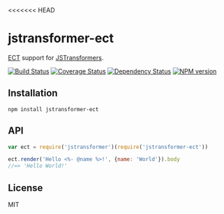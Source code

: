 <<<<<<< HEAD
# jstransformer-ect

[ECT](http://ectjs.com/) support for [JSTransformers](http://github.com/jstransformers).

[![Build Status](https://img.shields.io/travis/jstransformers/jstransformer-ect/master.svg)](https://travis-ci.org/jstransformers/jstransformer-ect)
[![Coverage Status](https://img.shields.io/coveralls/jstransformers/jstransformer-ect/master.svg)](https://coveralls.io/r/jstransformers/jstransformer-ect?branch=master)
[![Dependency Status](https://img.shields.io/david/jstransformers/jstransformer-ect/master.svg)](http://david-dm.org/jstransformers/jstransformer-ect)
[![NPM version](https://img.shields.io/npm/v/jstransformer-ect.svg)](https://www.npmjs.org/package/jstransformer-ect)

## Installation

    npm install jstransformer-ect

## API

```js
var ect = require('jstransformer')(require('jstransformer-ect'))

ect.render('Hello <%- @name %>!', {name: 'World'}).body
//=> 'Hello World!'
```

## License

MIT

